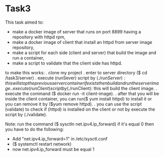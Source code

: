 # Task3
This task aimed to: 
* make a docker image of server that runs on port 8899 having a repository with httpd rpm,
* make a docker image of client that install an httpd from server image repository,
* make a script for each side (client and server) that build the image and run a container,
* make a script to validate that the client side has httpd.



to make this works:
. clone my project
. enter to server directory ($ cd /task3/server)
. execute (runSever) script by ($./runServer): this will stop the previous server container if exists then build and run the server image.
. execute (runClient) script by ($./runClient): this will build the client image.
. execute the command ($ docker run -it client-image).
. after that you will be inside the client container, you can run($ yum install httpd) to install it or you can remove it by ($yum remove httpd).
. you can use the script (validate) to check if (httpd) is installed on the client or not by execute the script by (./validate).


Note: run the command ($ sysctln net.ipv4.ip_forward) if it's equal 0 then you have to do the following:
- Add "net.ipv4.ip_forward=1" in /etc/sysctl.conf
- ($ systemctl restart network)
- now net.ipv4.ip_forward must be equal 1
